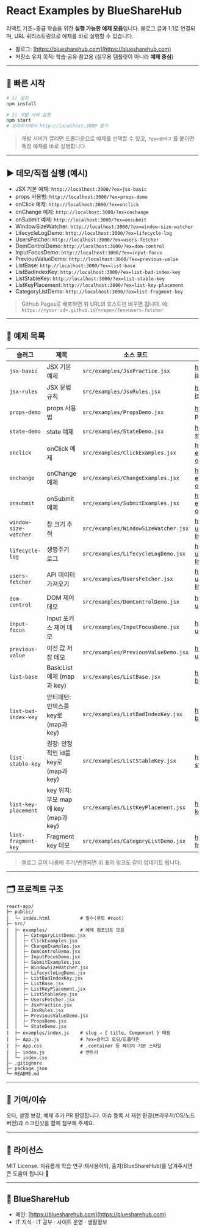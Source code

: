 # React Examples by BlueShareHub

리액트 기초\~중급 학습을 위한 **실행 가능한 예제 모음**입니다. 블로그 글과 1:1로 연결되며, URL 쿼리스트링으로 예제를 바로 실행할 수 있습니다.

* 블로그: [https://bluesharehub.com](https://bluesharehub.com)
* 저장소 유지 목적: 학습·공유·참고용 (실무용 템플릿이 아니라 **예제 중심**)

---

## 🚀 빠른 시작

```bash
# 1) 설치
npm install

# 2) 개발 서버 실행
npm start
# 브라우저에서 http://localhost:3000 열기
```

> 개발 서버가 열리면 드롭다운으로 예제를 선택할 수 있고,
> `?ex=슬러그` 를 붙이면 특정 예제를 바로 실행합니다.

---

## ▶️ 데모/직접 실행 (예시)

* JSX 기본 예제: `http://localhost:3000/?ex=jsx-basic`
* props 사용법: `http://localhost:3000/?ex=props-demo`
* onClick 예제: `http://localhost:3000/?ex=onclick`
* onChange 예제: `http://localhost:3000/?ex=onchange`
* onSubmit 예제: `http://localhost:3000/?ex=onsubmit`
* WindowSizeWatcher: `http://localhost:3000/?ex=window-size-watcher`
* LifecycleLogDemo: `http://localhost:3000/?ex=lifecycle-log`
* UsersFetcher: `http://localhost:3000/?ex=users-fetcher`
* DomControlDemo: `http://localhost:3000/?ex=dom-control`
* InputFocusDemo: `http://localhost:3000/?ex=input-focus`
* PreviousValueDemo: `http://localhost:3000/?ex=previous-value`
* ListBase: `http://localhost:3000/?ex=list-base`
* ListBadIndexKey: `http://localhost:3000/?ex=list-bad-index-key`
* ListStableKey: `http://localhost:3000/?ex=list-stable-key`
* ListKeyPlacement: `http://localhost:3000/?ex=list-key-placement`
* CategoryListDemo: `http://localhost:3000/?ex=list-fragment-key`

> GitHub Pages로 배포하면 위 URL의 호스트만 바꾸면 됩니다.
> 예: `https://<your-id>.github.io/<repo>/?ex=users-fetcher`

---

## 🧭 예제 목록

| 슬러그                   | 제목                  | 소스 코드                                 | 관련 글                                                                                                                                                |
| ----------------------- | --------------------- | ----------------------------------------- | ------------------------------------------------------------------------------------------------------------------------------------------------------ |
| `jsx-basic`             | JSX 기본 예제          | `src/examples/JsxPractice.jsx`            | https://bluesharehub.com/react-jsx-basics/            |
| `jsx-rules`             | JSX 문법 규칙          | `src/examples/JsxRules.jsx`               | https://bluesharehub.com/react-jsx-rules/             |
| `props-demo`            | props 사용법           | `src/examples/PropsDemo.jsx`              | https://bluesharehub.com react-props-usage/           |
| `state-demo`            | state 예제             | `src/examples/StateDemo.jsx`              | https://bluesharehub.com/react-state-usestate/        |
| `onclick`               | onClick 예제           | `src/examples/ClickExamples.jsx`          | https://bluesharehub.com/react-event-handling-onclick-onchange-onsubmit/  |
| `onchange`              | onChange 예제          | `src/examples/ChangeExamples.jsx`         | https://bluesharehub.com/react-event-handling-onclick-onchange-onsubmit/ |
| `onsubmit`              | onSubmit 예제          | `src/examples/SubmitExamples.jsx`         | https://bluesharehub.com/react-event-handling-onclick-onchange-onsubmit/   |
| `window-size-watcher`   | 창 크기 추적            | `src/examples/WindowSizeWatcher.jsx`      | https://bluesharehub.com/react-useeffect-dependency-lifecycle/  |
| `lifecycle-log`         | 생명주기 로그           | `src/examples/LifecycleLogDemo.jsx`       | https://bluesharehub.com/react-useeffect-dependency-lifecycle/ |
| `users-fetcher`         | API 데이터 가져오기     | `src/examples/UsersFetcher.jsx`           | https://bluesharehub.com/react-useeffect-dependency-lifecycle/  |
| `dom-control`           | DOM 제어 데모          | `src/examples/DomControlDemo.jsx`         | https://bluesharehub.com/react-useref-usage/          |
| `input-focus`           | Input 포커스 제어 데모  | `src/examples/InputFocusDemo.jsx`         | https://bluesharehub.com/react-useref-usage/          |
| `previous-value`        | 이전 값 저장 데모       | `src/examples/PreviousValueDemo.jsx`      | https://bluesharehub.com/react-useref-usage/         |
| `list-base`             | BasicList 예제 (map과 key) | `src/examples/ListBase.jsx`            | https://bluesharehub.com/list-base/                  |
| `list-bad-index-key`    | 안티패턴: 인덱스를 key로 (map과 key)  | `src/examples/ListBadIndexKey.jsx`  | https://bluesharehub.com/list-bad-index-key/  |
| `list-stable-key`       | 권장: 안정적인 id를 key로 (map과 key) | `src/examples/ListStableKey.jsx`    | https://bluesharehub.com/list-stable-key/     |
| `list-key-placement`    | key 위치: 부모 map에 key (map과 key)  | `src/examples/ListKeyPlacement.jsx` | https://bluesharehub.com/list-key-placement/  |
| `list-fragment-key`     | Fragment key 데모       | `src/examples/CategoryListDemo.jsx`      | https://bluesharehub.com/list-fragment-key/            |

> 블로그 글이 나중에 추가/변경되면 위 표의 링크도 같이 업데이트 됩니다.

---

## 🗂 프로젝트 구조

```
react-app/
├─ public/
│  └─ index.html           # 필수(루트 #root)
├─ src/
│  ├─ examples/            # 예제 컴포넌트 모음
│  │  ├─ CategoryListDemo.jsx
│  │  ├─ ClickExamples.jsx
│  │  ├─ ChangeExamples.jsx
│  │  ├─ DomControlDemo.jsx
│  │  ├─ InputFocusDemo.jsx
│  │  ├─ SubmitExamples.jsx
│  │  ├─ WindowSizeWatcher.jsx
│  │  ├─ LifecycleLogDemo.jsx
│  │  ├─ ListBadIndexKey.jsx
│  │  ├─ ListBase.jsx
│  │  ├─ ListKeyPlacement.jsx
│  │  ├─ ListStableKey.jsx
│  │  ├─ UsersFetcher.jsx
│  │  ├─ JsxPractice.jsx
│  │  ├─ JsxRules.jsx
│  │  ├─ PreviousValueDemo.jsx
│  │  ├─ PropsDemo.jsx
│  │  └─ StateDemo.jsx
│  ├─ examples/index.js    # slug → { title, Component } 매핑
│  ├─ App.js               # ?ex=슬러그 로딩/드롭다운
│  ├─ App.css              # .container 등 페이지 기본 스타일
│  ├─ index.js             # 엔트리
│  └─ index.css
├─ .gitignore
├─ package.json
└─ README.md
```

---

## 🤝 기여/이슈

오타, 설명 보강, 예제 추가 PR 환영합니다. 이슈 등록 시 재현 환경(브라우저/OS/노드 버전)과 스크린샷을 함께 첨부해 주세요.

---

## 📄 라이선스

MIT License. 자유롭게 학습·연구·재사용하되, 출처(BlueShareHub)를 남겨주시면 큰 도움이 됩니다 🙏

---

## 🔵 BlueShareHub

* 메인: [https://bluesharehub.com](https://bluesharehub.com)
* IT 지식 · IT 공부 · 사이트 운영 · 생활정보
